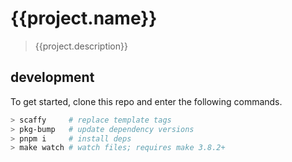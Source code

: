 # {{project.name}}
> {{project.description}}

## development
To get started, clone this repo and enter the following commands.
```sh
> scaffy     # replace template tags
> pkg-bump   # update dependency versions
> pnpm i     # install deps
> make watch # watch files; requires make 3.8.2+
```
